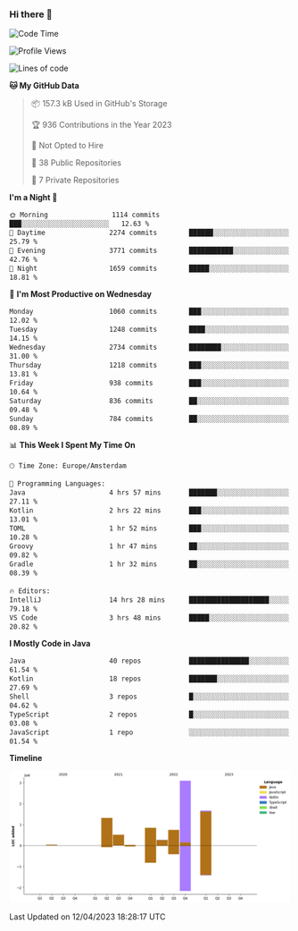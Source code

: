 ### Hi there 👋


<!--START_SECTION:waka-->
![Code Time](http://img.shields.io/badge/Code%20Time-3%2C155%20hrs%2037%20mins-blue)

![Profile Views](http://img.shields.io/badge/Profile%20Views-1-blue)

![Lines of code](https://img.shields.io/badge/From%20Hello%20World%20I%27ve%20Written-8.5%20million%20lines%20of%20code-blue)

**🐱 My GitHub Data** 

> 📦 157.3 kB Used in GitHub's Storage 
 > 
> 🏆 936 Contributions in the Year 2023
 > 
> 🚫 Not Opted to Hire
 > 
> 📜 38 Public Repositories 
 > 
> 🔑 7 Private Repositories 
 > 
**I'm a Night 🦉** 

```text
🌞 Morning                1114 commits        ███░░░░░░░░░░░░░░░░░░░░░░   12.63 % 
🌆 Daytime                2274 commits        ██████░░░░░░░░░░░░░░░░░░░   25.79 % 
🌃 Evening                3771 commits        ███████████░░░░░░░░░░░░░░   42.76 % 
🌙 Night                  1659 commits        █████░░░░░░░░░░░░░░░░░░░░   18.81 % 
```
📅 **I'm Most Productive on Wednesday** 

```text
Monday                   1060 commits        ███░░░░░░░░░░░░░░░░░░░░░░   12.02 % 
Tuesday                  1248 commits        ████░░░░░░░░░░░░░░░░░░░░░   14.15 % 
Wednesday                2734 commits        ████████░░░░░░░░░░░░░░░░░   31.00 % 
Thursday                 1218 commits        ███░░░░░░░░░░░░░░░░░░░░░░   13.81 % 
Friday                   938 commits         ███░░░░░░░░░░░░░░░░░░░░░░   10.64 % 
Saturday                 836 commits         ██░░░░░░░░░░░░░░░░░░░░░░░   09.48 % 
Sunday                   784 commits         ██░░░░░░░░░░░░░░░░░░░░░░░   08.89 % 
```


📊 **This Week I Spent My Time On** 

```text
🕑︎ Time Zone: Europe/Amsterdam

💬 Programming Languages: 
Java                     4 hrs 57 mins       ███████░░░░░░░░░░░░░░░░░░   27.11 % 
Kotlin                   2 hrs 22 mins       ███░░░░░░░░░░░░░░░░░░░░░░   13.01 % 
TOML                     1 hr 52 mins        ███░░░░░░░░░░░░░░░░░░░░░░   10.28 % 
Groovy                   1 hr 47 mins        ██░░░░░░░░░░░░░░░░░░░░░░░   09.82 % 
Gradle                   1 hr 32 mins        ██░░░░░░░░░░░░░░░░░░░░░░░   08.39 % 

🔥 Editors: 
IntelliJ                 14 hrs 28 mins      ████████████████████░░░░░   79.18 % 
VS Code                  3 hrs 48 mins       █████░░░░░░░░░░░░░░░░░░░░   20.82 % 
```

**I Mostly Code in Java** 

```text
Java                     40 repos            ███████████████░░░░░░░░░░   61.54 % 
Kotlin                   18 repos            ███████░░░░░░░░░░░░░░░░░░   27.69 % 
Shell                    3 repos             █░░░░░░░░░░░░░░░░░░░░░░░░   04.62 % 
TypeScript               2 repos             █░░░░░░░░░░░░░░░░░░░░░░░░   03.08 % 
JavaScript               1 repo              ░░░░░░░░░░░░░░░░░░░░░░░░░   01.54 % 
```



**Timeline**

![Lines of Code chart](https://raw.githubusercontent.com/powercasgamer/powercasgamer/master/assets/bar_graph.png)


 Last Updated on 12/04/2023 18:28:17 UTC
<!--END_SECTION:waka-->
